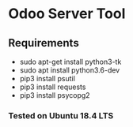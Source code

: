# Odoo Server Tool

## Requirements
  * sudo apt-get install python3-tk
  * sudo apt install python3.6-dev
  * pip3 install psutil
  * pip3 install requests
  * pip3 install psycopg2
  
### Tested on Ubuntu 18.4 LTS
